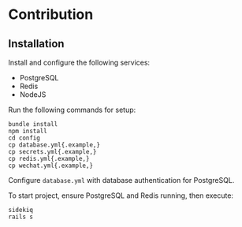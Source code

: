 # Contribution
## Installation
Install and configure the following services:
- PostgreSQL
- Redis
- NodeJS

Run the following commands for setup:
```
bundle install
npm install
cd config
cp database.yml{.example,}
cp secrets.yml{.example,}
cp redis.yml{.example,}
cp wechat.yml{.example,}
```

Configure `database.yml` with database authentication for PostgreSQL.

To start project, ensure PostgreSQL and Redis running, then execute:
```
sidekiq
rails s
```